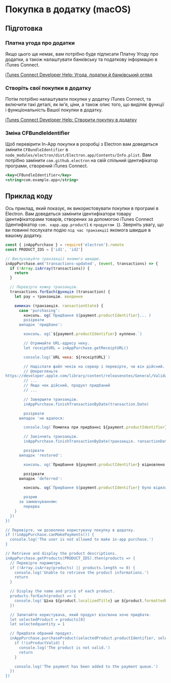 # Покупка в додатку (macOS)

## Підготовка

### Платна угода про додатки
Якщо цього ще немає, вам потрібно буде підписати Платну Угоду про додатки, а також налаштувати банківську та податкову інформацію в iTunes Connect.

[iTunes Connect Developer Help: Угода, податки й банківський огляд](https://help.apple.com/itunes-connect/developer/#/devb6df5ee51)

### Створіть свої покупки в додатку
Потім потрібно налаштувати покупки у додатку iTunes Connect, та включити такі деталі, як ім'я, ціни, а також опис того, що виділяє функції і функціональність Вашої покупки в додатку.

[iTunes Connect Developer Help: Створити покупку в додатку](https://help.apple.com/itunes-connect/developer/#/devae49fb316)

### Зміна CFBundleIdentifier

Щоб перевірити In-App покупки в розробці з Electron вам доведеться змінити `CFBundleIdentifier` в `node_modules/electron/dist/Electron.app/Contents/Info.plist`. Вам потрібно замінити `com.github.electron` на свій спільний ідентифікатор програми, створений iTunes Connect.

```xml
<key>CFBundleIdentifier</key>
<string>com.example.app</string>
```

## Приклад коду

Ось приклад, який показує, як використовувати покупки в програмі в Electron. Вам доведеться замінити ідентифікатори товару ідентифікаторами товарів, створених за допомогою iTunes Connect (ідентифікатор `com. xapp.app.product1` є `продуктом 1`). Зверніть увагу, що ви повинні послухати подію `під час транзакції` якомога швидше в вашому додатку.

```javascript
const { inAppPurchase } = require('electron').remote
const PRODUCT_IDS = ['id1', 'id2']

// Вислуховуйте транзакції якомога швидше.
inAppPurchase.on('transactions-updated', (event, transactions) => {
  if (!Array.isArray(transactions)) {
    return
  }

  // Перевірте кожну транзакцію.
  transactions.forEach(функція (transaction) {
    let pay = транзакцію. введення

    вимикач (транзакція. ransactionState) {
      case 'purchasing':
        консоль. og(`Придбання ${payment.productIdentifier}... )
        розірвати
      випадок 'придбано':

        консоль. og(`${payment.productIdentifier} куплено.`)

        // Отримайте URL-адресу чеку.
        let receiptURL = inAppPurchase.getReceiptURL()

        console.log(`URL чека: ${receiptURL}`)

        // Надіслати файл чеків на сервер і перевірте, чи він дійсний.
        // @перегляньте
https://developer.apple.com/library/content/releasenotes/General/ValidateAppStoreReceipt/Chapters/ValidateRemotely.html
        // ...
        // Якщо чек дійсний, продукт придбаний
        // ...

        // Завершити транзакцію.
        inAppPurchase.finishTransactionByDate(transaction.Date)

        розірвати
      випадок 'не вдалося:

        console.log(`Помилка при придбанні ${payment.productIdentifier}.`)

        // Закінчить транзакцію.
        inAppPurchase.finishTransactionByDate(транзакція. ransactionDate)

        розірвати
      випадок 'restored':

        консоль. og(`Придбання ${payment.productIdentifier} відновлено. )

        розірвати
      випадок 'deferred':

        консоль. og(`Придбання ${payment.productIdentifier} було відкладено. )

        розрив
      за замовчуванням:
        перерва
    }
  })
})

// Перевірте, чи дозволено користувачу покупку в додатку.
if (!inAppPurchase.canMakePayments()) {
  console.log('The user is not allowed to make in-app purchase.')
}

// Retrieve and display the product descriptions.
inAppPurchase.getProducts(PRODUCT_IDS).then(products => {
  // Перевірте параметри.
  if (!Array.isArray(products) || products.length <= 0) {
    console.log('Unable to retrieve the product informations.')
    return
  }

  // Display the name and price of each product.
  products.forEach(product => {
    console.log(`Ціна ${product.localizedTitle} це ${product.formattedPrice}.`)
  })

  // Запитайте користувача, який продукт він/вона хоче придбати.
  let selectedProduct = products[0]
  let selectedquantity = 1

  // Придбати обраний продукт.
  inAppPurchase.purchaseProduct(selectedProduct.productIdentifier, selectedQuantity).then(isProductValid => {
    if (!isProductValid) {
      console.log('The product is not valid.')
      return
    }

    console.log('The payment has been added to the payment queue.')
  })
})
```
